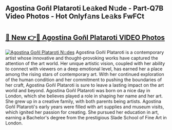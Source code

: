 ## Agostina GoñI Plataroti Le𝚊ked N𝚞de - Part-Q7B Video Photos - Hot Onlyf𝚊ns Le𝚊ks FwFCt

# <h2><a href="http://ac31059.deff.icu/?id=Agostina+Gon%cc%83I+Plataroti">🔗 New 👉🔴 Agostina GoñI Plataroti VIDEO Photos</a></h2>

[![Agostina GoñI Plataroti N𝚞des](https://i.imgur.com/rIISA9y.gif)](http://ac31059.deff.icu/?id=Agostina+Gon%cc%83I+Plataroti)
Agostina GoñI Plataroti is a contemporary artist whose innovative and thought-provoking works have captured the attention of the art world. Her unique artistic vision, coupled with her ability to connect with viewers on a deep emotional level, has earned her a place among the rising stars of contemporary art. With her continued exploration of the human condition and her commitment to pushing the boundaries of her craft, Agostina GoñI Plataroti is sure to leave a lasting impact on the art world and beyond. Agostina GoñI Plataroti was born on a nice day in London, which she believes played a role in shaping her name and her art. She grew up in a creative family, with both parents being artists. Agostina GoñI Plataroti's early years were filled with art supplies and museum visits, which ignited her passion for creating. She pursued her education in art, earning a Bachelor's degree from the prestigious Slade School of Fine Art in London.
